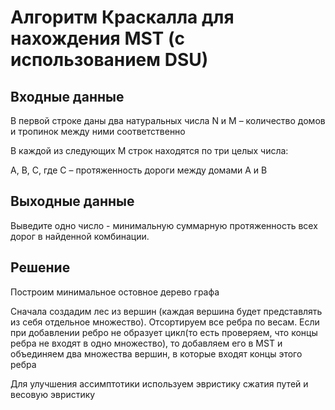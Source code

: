 # Алгоритм Краскалла для нахождения MST (с использованием DSU)
## Входные данные
В первой строке даны два натуральных числа N и M – количество домов и тропинок между ними соответственно 

В каждой из следующих M строк находятся по три целых числа: 

A, B, C, где C – протяженность дороги между домами A и B 

## Выходные данные

Выведите одно число - минимальную суммарную протяженность всех дорог в найденной комбинации.

## Решение
Построим минимальное остовное дерево графа

Сначала создадим лес из вершин (каждая вершина будет представлять из себя отдельное множество). Отсортируем все ребра по весам.
Если при добавлении ребро не образует цикл(то есть проверяем, что концы ребра не входят в одно множество), то добавляем его в MST и объединяем два множества вершин, в которые входят концы этого ребра

Для улучшения ассимптотики используем эвристику сжатия путей и весовую эвристику
